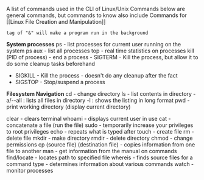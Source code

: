 A list of commands used in the CLI of Linux/Unix
Commands below are general commands, but commands to know also include
Commands for [[Linux File Creation and Manipulation]]

``` ascii
tag of "&" will make a program run in the background
```

**System processes**
ps - list processes for current user running on the system
	ps aux - list all processes 
top - real time statistics on processes
kill (PID of process) - end a process
	- SIGTERM - Kill the process, but allow it to do some cleanup tasks beforehand
- SIGKILL - Kill the process - doesn't do any cleanup after the fact
- SIGSTOP - Stop/suspend a process


**Filesystem Navigation**
cd - change directory
ls - list contents in directory
	-a/--all : lists all files in directory
	-l : shows the listing in long format
pwd - print working directory (display current directory)


clear - clears terminal
whoami - displays current user in use
cat - concatenate a file (run the file)
sudo - temporarily increase your privileges to root privileges
echo - repeats what is typed after
touch - create file
rm - delete file
mkdir - make directory
rmdir - delete directory
chmod - change permissions
cp (source file) (destination file) - copies information from one file to another
man - get information from the manual on commands
find/locate - locates path to specified file
whereis - finds source files for a command
type - determines information about various commands
watch - monitor processes